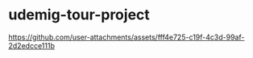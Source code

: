 # udemig-tour-project



https://github.com/user-attachments/assets/fff4e725-c19f-4c3d-99af-2d2edcce111b




